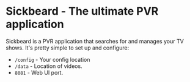 # Sickbeard - The ultimate PVR application

Sickbeard is a PVR application that searches for and manages your TV shows.
It's pretty simple to set up and configure:

* `/config` - Your config location
* `/data` - Location of videos.
* `8081` - Web UI port.
